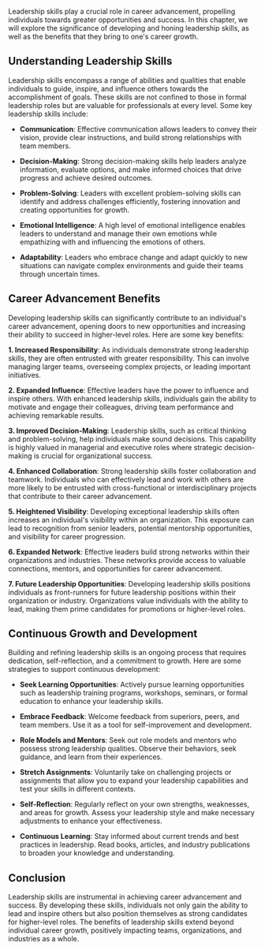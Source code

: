 
Leadership skills play a crucial role in career advancement, propelling individuals towards greater opportunities and success. In this chapter, we will explore the significance of developing and honing leadership skills, as well as the benefits that they bring to one's career growth.

**Understanding Leadership Skills**
-----------------------------------

Leadership skills encompass a range of abilities and qualities that enable individuals to guide, inspire, and influence others towards the accomplishment of goals. These skills are not confined to those in formal leadership roles but are valuable for professionals at every level. Some key leadership skills include:

* **Communication**: Effective communication allows leaders to convey their vision, provide clear instructions, and build strong relationships with team members.

* **Decision-Making**: Strong decision-making skills help leaders analyze information, evaluate options, and make informed choices that drive progress and achieve desired outcomes.

* **Problem-Solving**: Leaders with excellent problem-solving skills can identify and address challenges efficiently, fostering innovation and creating opportunities for growth.

* **Emotional Intelligence**: A high level of emotional intelligence enables leaders to understand and manage their own emotions while empathizing with and influencing the emotions of others.

* **Adaptability**: Leaders who embrace change and adapt quickly to new situations can navigate complex environments and guide their teams through uncertain times.

**Career Advancement Benefits**
-------------------------------

Developing leadership skills can significantly contribute to an individual's career advancement, opening doors to new opportunities and increasing their ability to succeed in higher-level roles. Here are some key benefits:

**1. Increased Responsibility**: As individuals demonstrate strong leadership skills, they are often entrusted with greater responsibility. This can involve managing larger teams, overseeing complex projects, or leading important initiatives.

**2. Expanded Influence**: Effective leaders have the power to influence and inspire others. With enhanced leadership skills, individuals gain the ability to motivate and engage their colleagues, driving team performance and achieving remarkable results.

**3. Improved Decision-Making**: Leadership skills, such as critical thinking and problem-solving, help individuals make sound decisions. This capability is highly valued in managerial and executive roles where strategic decision-making is crucial for organizational success.

**4. Enhanced Collaboration**: Strong leadership skills foster collaboration and teamwork. Individuals who can effectively lead and work with others are more likely to be entrusted with cross-functional or interdisciplinary projects that contribute to their career advancement.

**5. Heightened Visibility**: Developing exceptional leadership skills often increases an individual's visibility within an organization. This exposure can lead to recognition from senior leaders, potential mentorship opportunities, and visibility for career progression.

**6. Expanded Network**: Effective leaders build strong networks within their organizations and industries. These networks provide access to valuable connections, mentors, and opportunities for career advancement.

**7. Future Leadership Opportunities**: Developing leadership skills positions individuals as front-runners for future leadership positions within their organization or industry. Organizations value individuals with the ability to lead, making them prime candidates for promotions or higher-level roles.

**Continuous Growth and Development**
-------------------------------------

Building and refining leadership skills is an ongoing process that requires dedication, self-reflection, and a commitment to growth. Here are some strategies to support continuous development:

* **Seek Learning Opportunities**: Actively pursue learning opportunities such as leadership training programs, workshops, seminars, or formal education to enhance your leadership skills.

* **Embrace Feedback**: Welcome feedback from superiors, peers, and team members. Use it as a tool for self-improvement and development.

* **Role Models and Mentors**: Seek out role models and mentors who possess strong leadership qualities. Observe their behaviors, seek guidance, and learn from their experiences.

* **Stretch Assignments**: Voluntarily take on challenging projects or assignments that allow you to expand your leadership capabilities and test your skills in different contexts.

* **Self-Reflection**: Regularly reflect on your own strengths, weaknesses, and areas for growth. Assess your leadership style and make necessary adjustments to enhance your effectiveness.

* **Continuous Learning**: Stay informed about current trends and best practices in leadership. Read books, articles, and industry publications to broaden your knowledge and understanding.

**Conclusion**
--------------

Leadership skills are instrumental in achieving career advancement and success. By developing these skills, individuals not only gain the ability to lead and inspire others but also position themselves as strong candidates for higher-level roles. The benefits of leadership skills extend beyond individual career growth, positively impacting teams, organizations, and industries as a whole.
